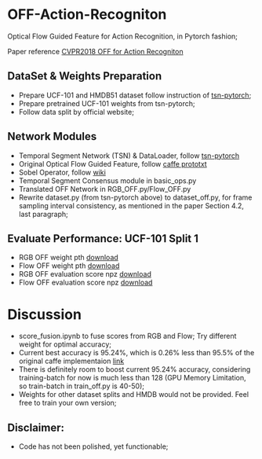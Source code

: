 # OFF-Action-Recogniton
Optical Flow Guided Feature for Action Recognition, in Pytorch fashion;

Paper reference [CVPR2018 OFF for Action Recogniton](https://arxiv.org/pdf/1711.11152.pdf)

## DataSet & Weights Preparation
+ Prepare UCF-101 and HMDB51 dataset follow instruction of [tsn-pytorch](https://github.com/yjxiong/tsn-pytorch);
+ Prepare pretrained UCF-101 weights from tsn-pytorch;
+ Follow data split by official website;

## Network Modules
+ Temporal Segment Network (TSN) & DataLoader, follow [tsn-pytorch](https://github.com/yjxiong/tsn-pytorch)
+ Original Optical Flow Guided Feature, follow [caffe prototxt](https://github.com/kevin-ssy/Optical-Flow-Guided-Feature/blob/master/models/ucf101/rgb_off/1/train.prototxt)
+ Sobel Operator, follow [wiki](https://en.wikipedia.org/wiki/Sobel_operator)
+ Temporal Segment Consensus module in basic_ops.py
+ Translated OFF Network in RGB_OFF.py/Flow_OFF.py
+ Rewrite dataset.py (from tsn-pytorch above) to dataset_off.py, for frame sampling interval consistency, as mentioned in the paper Section 4.2, last paragraph;

## Evaluate Performance: UCF-101 Split 1
+ RGB OFF weight pth [download](https://drive.google.com/open?id=1ixqxotsee9ayaT5CVbMfqiZHVZ9Nff2O)
+ Flow OFF weight pth [download](https://drive.google.com/open?id=1IQf_cOgicEews9si4K0vyw5GqOZvrmF9)
+ RGB OFF evaluation score npz [download](https://drive.google.com/file/d/1e5yHqC-BX22lXoSnB2GM2NqINxGbcyId/view?usp=sharing)
+ Flow OFF evaluation score npz [download](https://drive.google.com/file/d/1O3P2UH0_kWvhW_0VVBIcsJIk_iX2xJI0/view?usp=sharing)

# Discussion
+ score_fusion.ipynb to fuse scores from RGB and Flow; Try different weight for optimal accuracy;
+ Current best accuracy is 95.24%, which is 0.26% less than 95.5% of the original caffe implementaion [link](https://github.com/kevin-ssy/Optical-Flow-Guided-Feature)
+ There is definitely room to boost current 95.24% accuracy, considering training-batch for now is much less than 128 (GPU Memory Limitation, so train-batch in train_off.py is 40-50);
+ Weights for other dataset splits and HMDB would not be provided. Feel free to train your own version;

## Disclaimer:
+ Code has not been polished, yet functionable;
